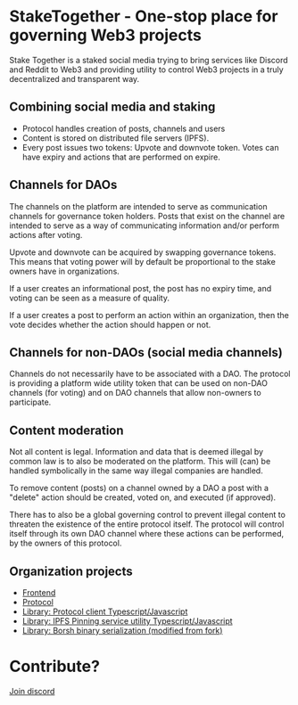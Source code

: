 # StakeTogether -  One-stop place for governing Web3 projects
Stake Together is a staked social media trying to bring services like Discord and Reddit to Web3 and providing utility to control Web3 projects in a truly decentralized and transparent way.
 
## Combining social media and staking
- Protocol handles creation of posts, channels and users
- Content is stored on distributed file servers (IPFS).
- Every post issues two tokens: Upvote and downvote token. Votes can have expiry and actions that are performed on expire.
 
## Channels for DAOs
The channels on the platform are intended to serve as communication channels for governance token holders. Posts that exist on the channel are intended to serve as a way of communicating information and/or perform actions after voting.
 
Upvote and downvote can be acquired by swapping governance tokens. This means that voting power will by default be proportional to the stake owners have in organizations.
 
If a user creates an informational post, the post has no expiry time, and voting can be seen as a measure of quality.
 
If a user creates a post to perform an action within an organization, then the vote decides whether the action should happen or not.
 
## Channels for non-DAOs (social media channels)
Channels do not necessarily have to be associated with a DAO. The protocol is providing a platform wide utility token that can be used on non-DAO channels (for voting) and on DAO channels that allow non-owners to participate.
 
 
## Content moderation
Not all content is legal. Information and data that is deemed illegal by common law is to also be moderated on the platform. This will (can) be handled symbolically in the same way illegal companies are handled.
 
To remove content (posts) on a channel owned by a DAO a post with a "delete" action should be created, voted on, and executed (if approved).
 
There has to also be a global governing control to prevent illegal content to threaten the existence of the entire protocol itself. The protocol will control itself through its own DAO channel where these actions can be performed, by the owners of this protocol.


## Organization projects 
- [Frontend](https://github.com/s2gprotocol/s2g-app)
- [Protocol](https://github.com/s2gprotocol/s2g-protocol)
- [Library: Protocol client Typescript/Javascript](https://github.com/s2gprotocol/s2g-ts)
- [Library: IPFS Pinning service utility Typescript/Javascript](https://github.com/s2gprotocol/ipfs-pinning-adapter)
- [Library: Borsh binary serialization (modified from fork)](https://github.com/s2gprotocol/borsh-ts)
 
# Contribute? 

[Join discord](https://discord.gg/z2h3rdfB)
